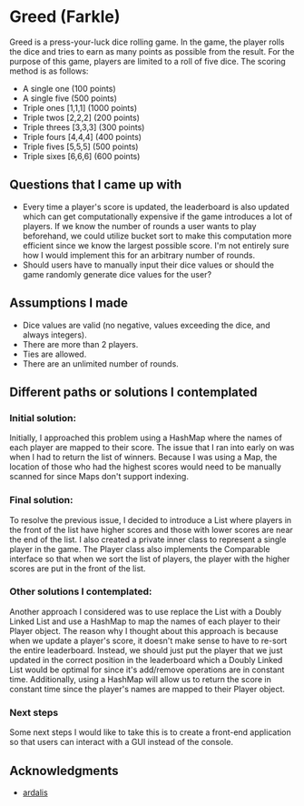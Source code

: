 # Greed (Farkle)
Greed is a press-your-luck dice rolling game. In the game, the player rolls the dice and tries to
earn as many points as possible from the result. For the purpose of this game, 
players are limited to a roll of five dice. The scoring method is as follows:
* A single one (100 points)
* A single five (500 points)
* Triple ones [1,1,1] (1000 points)
* Triple twos [2,2,2] (200 points)
* Triple threes [3,3,3] (300 points)
* Triple fours [4,4,4] (400 points)
* Triple fives [5,5,5] (500 points)
* Triple sixes [6,6,6] (600 points)

## Questions that I came up with
* Every time a player's score is updated, the leaderboard is also updated which can get computationally expensive if 
the game introduces a lot of players. If we know the number of rounds a user wants to play beforehand, we could utilize
bucket sort to make this computation more efficient since we know the largest possible score. 
I'm not entirely sure how I would implement this for an arbitrary number of rounds.
* Should users have to manually input their dice values or should the game randomly generate dice values for the user?

## Assumptions I made
* Dice values are valid (no negative, values exceeding the dice, and always integers).
* There are more than 2 players.
* Ties are allowed.
* There are an unlimited number of rounds.

## Different paths or solutions I contemplated
### Initial solution:
Initially, I approached this problem using a HashMap where the names of each player are mapped to their score.
The issue that I ran into early on was when I had to return the list of winners. Because I was using a Map,
the location of those who had the highest scores would need to be manually scanned for since Maps don't support
indexing.

### Final solution:
To resolve the previous issue, I decided to introduce a List where players in the front of the list
have higher scores and those with lower scores are near the end of the list. I also created a private inner class
to represent a single player in the game. The Player class also implements the Comparable interface so that when we sort
the list of players, the player with the higher scores are put in the front of the list.

### Other solutions I contemplated:
Another approach I considered was to use replace the List with a Doubly Linked List and use a HashMap
to map the names of each player to their Player object. The reason why I thought about this approach is because
when we update a player's score, it doesn't make sense to have to re-sort the entire leaderboard. Instead, we should
just put the player that we just updated in the correct position in the leaderboard which a Doubly Linked List would
be optimal for since it's add/remove operations are in constant time. Additionally, using a HashMap will allow us to
return the score in constant time since the player's names are mapped to their Player object.

### Next steps
Some next steps I would like to take this is to create a front-end application so that users can interact with
a GUI instead of the console.

## Acknowledgments
* [ardalis](https://github.com/ardalis/kata-catalog)